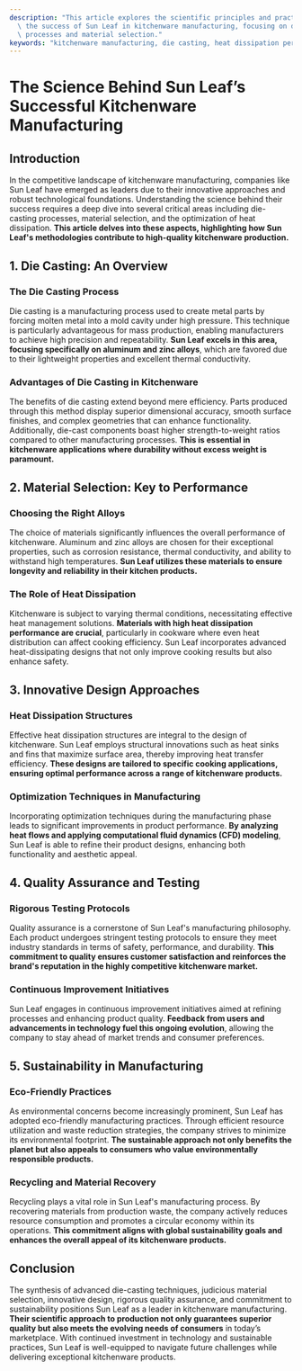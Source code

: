 ```yaml
---
description: "This article explores the scientific principles and practices that contribute to\
  \ the success of Sun Leaf in kitchenware manufacturing, focusing on die-casting\
  \ processes and material selection."
keywords: "kitchenware manufacturing, die casting, heat dissipation performance, heat sink"
---
```

# The Science Behind Sun Leaf’s Successful Kitchenware Manufacturing

## Introduction

In the competitive landscape of kitchenware manufacturing, companies like Sun Leaf have emerged as leaders due to their innovative approaches and robust technological foundations. Understanding the science behind their success requires a deep dive into several critical areas including die-casting processes, material selection, and the optimization of heat dissipation. **This article delves into these aspects, highlighting how Sun Leaf's methodologies contribute to high-quality kitchenware production.**

## 1. Die Casting: An Overview

### The Die Casting Process

Die casting is a manufacturing process used to create metal parts by forcing molten metal into a mold cavity under high pressure. This technique is particularly advantageous for mass production, enabling manufacturers to achieve high precision and repeatability. **Sun Leaf excels in this area, focusing specifically on aluminum and zinc alloys**, which are favored due to their lightweight properties and excellent thermal conductivity.

### Advantages of Die Casting in Kitchenware

The benefits of die casting extend beyond mere efficiency. Parts produced through this method display superior dimensional accuracy, smooth surface finishes, and complex geometries that can enhance functionality. Additionally, die-cast components boast higher strength-to-weight ratios compared to other manufacturing processes. **This is essential in kitchenware applications where durability without excess weight is paramount.**

## 2. Material Selection: Key to Performance

### Choosing the Right Alloys

The choice of materials significantly influences the overall performance of kitchenware. Aluminum and zinc alloys are chosen for their exceptional properties, such as corrosion resistance, thermal conductivity, and ability to withstand high temperatures. **Sun Leaf utilizes these materials to ensure longevity and reliability in their kitchen products.** 

### The Role of Heat Dissipation

Kitchenware is subject to varying thermal conditions, necessitating effective heat management solutions. **Materials with high heat dissipation performance are crucial**, particularly in cookware where even heat distribution can affect cooking efficiency. Sun Leaf incorporates advanced heat-dissipating designs that not only improve cooking results but also enhance safety.

## 3. Innovative Design Approaches

### Heat Dissipation Structures

Effective heat dissipation structures are integral to the design of kitchenware. Sun Leaf employs structural innovations such as heat sinks and fins that maximize surface area, thereby improving heat transfer efficiency. **These designs are tailored to specific cooking applications, ensuring optimal performance across a range of kitchenware products.**

### Optimization Techniques in Manufacturing

Incorporating optimization techniques during the manufacturing phase leads to significant improvements in product performance. **By analyzing heat flows and applying computational fluid dynamics (CFD) modeling**, Sun Leaf is able to refine their product designs, enhancing both functionality and aesthetic appeal.

## 4. Quality Assurance and Testing

### Rigorous Testing Protocols

Quality assurance is a cornerstone of Sun Leaf's manufacturing philosophy. Each product undergoes stringent testing protocols to ensure they meet industry standards in terms of safety, performance, and durability. **This commitment to quality ensures customer satisfaction and reinforces the brand's reputation in the highly competitive kitchenware market.**

### Continuous Improvement Initiatives

Sun Leaf engages in continuous improvement initiatives aimed at refining processes and enhancing product quality. **Feedback from users and advancements in technology fuel this ongoing evolution**, allowing the company to stay ahead of market trends and consumer preferences.

## 5. Sustainability in Manufacturing

### Eco-Friendly Practices

As environmental concerns become increasingly prominent, Sun Leaf has adopted eco-friendly manufacturing practices. Through efficient resource utilization and waste reduction strategies, the company strives to minimize its environmental footprint. **The sustainable approach not only benefits the planet but also appeals to consumers who value environmentally responsible products.**

### Recycling and Material Recovery

Recycling plays a vital role in Sun Leaf's manufacturing process. By recovering materials from production waste, the company actively reduces resource consumption and promotes a circular economy within its operations. **This commitment aligns with global sustainability goals and enhances the overall appeal of its kitchenware products.**

## Conclusion

The synthesis of advanced die-casting techniques, judicious material selection, innovative design, rigorous quality assurance, and commitment to sustainability positions Sun Leaf as a leader in kitchenware manufacturing. **Their scientific approach to production not only guarantees superior quality but also meets the evolving needs of consumers** in today’s marketplace. With continued investment in technology and sustainable practices, Sun Leaf is well-equipped to navigate future challenges while delivering exceptional kitchenware products.
